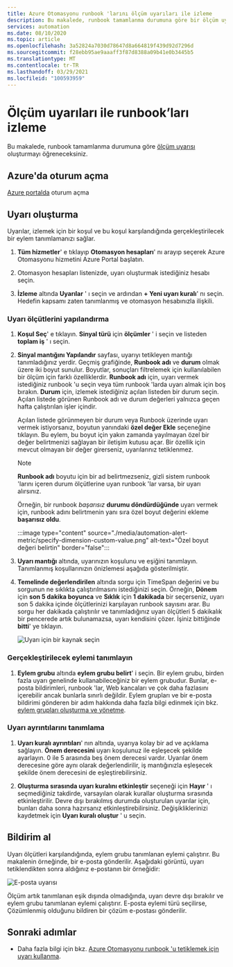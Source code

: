 ```yaml
---
title: Azure Otomasyonu runbook 'larını ölçüm uyarıları ile izleme
description: Bu makalede, runbook tamamlanma durumuna göre bir ölçüm uyarısının nasıl ayarlanacağı açıklanır.
services: automation
ms.date: 08/10/2020
ms.topic: article
ms.openlocfilehash: 3a52824a7030d78647d8a664819f439d92d7296d
ms.sourcegitcommit: f28ebb95ae9aaaff3f87d8388a09b41e0b3445b5
ms.translationtype: MT
ms.contentlocale: tr-TR
ms.lasthandoff: 03/29/2021
ms.locfileid: "100593959"
---
```

# <a name="monitor-runbooks-with-metric-alerts"></a>Ölçüm uyarıları ile runbook’ları izleme

Bu makalede, runbook tamamlanma durumuna göre [ölçüm uyarısı](../azure-monitor/alerts/alerts-metric-overview.md) oluşturmayı öğreneceksiniz.

## <a name="sign-in-to-azure"></a>Azure'da oturum açma

[Azure portalda](https://portal.azure.com) oturum açma

## <a name="create-alert"></a>Uyarı oluşturma

Uyarılar, izlemek için bir koşul ve bu koşul karşılandığında gerçekleştirilecek bir eylem tanımlamanızı sağlar.

1. **Tüm hizmetler**' e tıklayıp **Otomasyon hesapları**' nı arayıp seçerek Azure Otomasyonu hizmetini Azure Portal başlatın.

2. Otomasyon hesapları listenizde, uyarı oluşturmak istediğiniz hesabı seçin. 

3. **İzleme** altında **Uyarılar** ' ı seçin ve ardından **+ Yeni uyarı kuralı**' nı seçin. Hedefin kapsamı zaten tanımlanmış ve otomasyon hesabınızla ilişkili.

### <a name="configure-alert-criteria"></a>Uyarı ölçütlerini yapılandırma

1. **Koşul Seç**' e tıklayın. **Sinyal türü** için **ölçümler** ' i seçin ve listeden **toplam iş** ' ı seçin.

2. **Sinyal mantığını Yapılandır** sayfası, uyarıyı tetikleyen mantığı tanımladığınız yerdir. Geçmiş grafiğinde, **Runbook adı** ve **durum** olmak üzere iki boyut sunulur. Boyutlar, sonuçları filtrelemek için kullanılabilen bir ölçüm için farklı özelliklerdir. **Runbook adı** için, uyarı vermek istediğiniz runbook 'u seçin veya tüm runbook 'larda uyarı almak için boş bırakın. **Durum** için, izlemek istediğiniz açılan listeden bir durum seçin. Açılan listede görünen Runbook adı ve durum değerleri yalnızca geçen hafta çalıştırılan işler içindir.

   Açılan listede görünmeyen bir durum veya Runbook üzerinde uyarı vermek istiyorsanız, boyutun yanındaki **özel değer Ekle** seçeneğine tıklayın. Bu eylem, bu boyut için yakın zamanda yayılmayan özel bir değer belirtmenizi sağlayan bir iletişim kutusu açar. Bir özellik için mevcut olmayan bir değer girerseniz, uyarılarınız tetiklenmez.

   > [!NOTE]
   > **Runbook adı** boyutu için bir ad belirtmezseniz, gizli sistem runbook 'larını içeren durum ölçütlerine uyan runbook 'lar varsa, bir uyarı alırsınız.

    Örneğin, bir runbook _başarısız_ **durumu döndürdüğünde** uyarı vermek için, runbook adını belirtmenin yanı sıra özel boyut değerini ekleme **başarısız oldu**.

    :::image type="content" source="./media/automation-alert-metric/specify-dimension-custom-value.png" alt-text="Özel boyut değeri belirtin" border="false":::

3. **Uyarı mantığı** altında, uyarınızın koşulunu ve eşiğini tanımlayın. Tanımlanmış koşullarınızın önizlemesi aşağıda gösterilmiştir.

4. **Temelinde değerlendirilen** altında sorgu için TimeSpan değerini ve bu sorgunun ne sıklıkta çalıştırılmasını istediğinizi seçin. Örneğin, **Dönem** için **son 5 dakika boyunca** ve **Sıklık** için **1 dakikada** bir seçerseniz, uyarı son 5 dakika içinde ölçütlerinizi karşılayan runbook sayısını arar. Bu sorgu her dakikada çalıştırılır ve tanımladığınız uyarı ölçütleri 5 dakikalık bir pencerede artık bulunamazsa, uyarı kendisini çözer. İşiniz bittiğinde **bitti**' ye tıklayın.

   ![Uyarı için bir kaynak seçin](./media/automation-alert-activity-log/configure-signal-logic.png)

### <a name="define-the-action-to-take"></a>Gerçekleştirilecek eylemi tanımlayın

1. **Eylem grubu** altında **eylem grubu belirt**' i seçin. Bir eylem grubu, birden fazla uyarı genelinde kullanabileceğiniz bir eylem grubudur. Bunlar, e-posta bildirimleri, runbook 'lar, Web kancaları ve çok daha fazlasını içerebilir ancak bunlarla sınırlı değildir. Eylem grupları ve bir e-posta bildirimi gönderen bir adım hakkında daha fazla bilgi edinmek için bkz. [eylem grupları oluşturma ve yönetme](../azure-monitor/alerts/action-groups.md).

### <a name="define-alert-details"></a>Uyarı ayrıntılarını tanımlama

1. **Uyarı kuralı ayrıntıları**' nın altında, uyarıya kolay bir ad ve açıklama sağlayın. **Önem derecesini** uyarı koşulunuz ile eşleşecek şekilde ayarlayın. 0 ile 5 arasında beş önem derecesi vardır. Uyarılar önem derecesine göre aynı olarak değerlendirilir, iş mantığınızla eşleşecek şekilde önem derecesini de eşleştirebilirsiniz.

1. **Oluşturma sırasında uyarı kuralını etkinleştir** seçeneği için **Hayır** ' ı seçmediğiniz takdirde, varsayılan olarak kurallar oluşturma sırasında etkinleştirilir. Devre dışı bırakılmış durumda oluşturulan uyarılar için, bunları daha sonra hazırsanız etkinleştirebilirsiniz. Değişikliklerinizi kaydetmek için **Uyarı kuralı oluştur** ' u seçin.

## <a name="receive-notification"></a>Bildirim al

Uyarı ölçütleri karşılandığında, eylem grubu tanımlanan eylemi çalıştırır. Bu makalenin örneğinde, bir e-posta gönderilir. Aşağıdaki görüntü, uyarı tetiklendikten sonra aldığınız e-postanın bir örneğidir:

![E-posta uyarısı](./media/automation-alert-activity-log/alert-email.png)

Ölçüm artık tanımlanan eşik dışında olmadığında, uyarı devre dışı bırakılır ve eylem grubu tanımlanan eylemi çalıştırır. E-posta eylemi türü seçilirse, Çözümlenmiş olduğunu bildiren bir çözüm e-postası gönderilir.

## <a name="next-steps"></a>Sonraki adımlar

* Daha fazla bilgi için bkz. [Azure Otomasyonu runbook 'u tetiklemek için uyarı kullanma](automation-create-alert-triggered-runbook.md).
